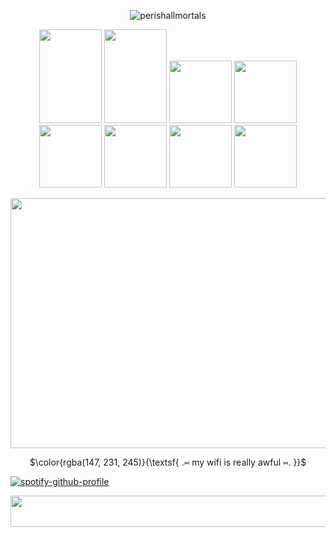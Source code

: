 <p align="center"> 
  <img src="https://komarev.com/ghpvc/?username=perishallmortals&label=Profile%20views&color=97ebf6&style=plastic" alt="perishallmortals" /> </p>
</p>

<p align=center> 
  <img width="100" height="150" src="https://64.media.tumblr.com/846cc246217649ce772c8be3d9239c99/6d78bc7631b17625-fa/s100x200/065c7b13b38340bdee1c3fad6846edbe8ae07d98.pnj"> <img width="100" height="150" src="https://adriansblinkiecollection.neocities.org/stamps/f36.png"> <img width="100" height"150" src="https://64.media.tumblr.com/f1fe7cb7463a4d1c9ea0c2252e900e0f/70199db9eea296dd-cd/s100x200/46a09dd1488364186a0e0cbc6e5561764f28c1b0.pnj"> <img width="100" height"150" src="https://64.media.tumblr.com/c0b716b5cf63c5ec3c4dc84f1b716df0/f132f9bfe720653b-1c/s250x400/f49b43f20b770791661c941d82915836fa2c92d4.pnj"> <img width="100" height"150" src="https://64.media.tumblr.com/acda4b45557dd38d0badfa523909cd8c/8e782af85249706f-63/s100x200/479d6a2edc391dc218c9319e0299e27a4b142a31.gifv"> <img width="100" height"150" src="https://64.media.tumblr.com/666a5528c9fb5f87bb1cf4e24b0c2f80/10da6cde394aee6e-fb/s100x200/015a095085d0ff7607fc4c497ebca7659a423c4f.gifv"> <img width="100" height"150" src="https://64.media.tumblr.com/d39b7e30912410d61c924d556a82bbf1/3c9a476b99d675e6-0b/s100x200/54008f619be08bb2285ff26749acb2fe2ffd9075.pnj"> <img width="100" height"150" src="https://64.media.tumblr.com/707520f86088fcb6380b36c0006207b6/f831dcec0c901017-aa/s100x200/3f61aad0aacea1eb29db017b9493cbea5b3932b3.gifv">
</p>


 
<p align=center>
  <img width="900" height="400" src="https://i.pinimg.com/1200x/a2/a6/0b/a2a60bdbca8312a84d891193fb1190aa.jpg">
</p>


<p align=center>
$\color{rgba(147, 231, 245)}{\textsf{ .⑅ my wifi is really awful ⑅. }}$<br/>

[![spotify-github-profile](https://spotify-github-profile.kittinanx.com/api/view?uid=31dtaavnvf2tnlninmxbzx7qnzzm&cover_image=true&theme=a9e608_offline=true&background_color=a9e608&interchange=false)](https://github.com/kittinan/spotify-github-profile)


<p align=center>
 <img width="1000" height="50" src="https://64.media.tumblr.com/358a3d821fc6e9b9b03ae800ec02fe03/7e680e2fd6ef831a-25/s500x750/700f22c26d1cabce96f8ce1124a3c8d3a4579161.pnj">
